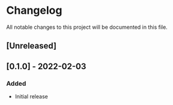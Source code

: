 # Changelog

All notable changes to this project will be documented in this file.

## [Unreleased]

## [0.1.0] - 2022-02-03


### Added
- Initial release
